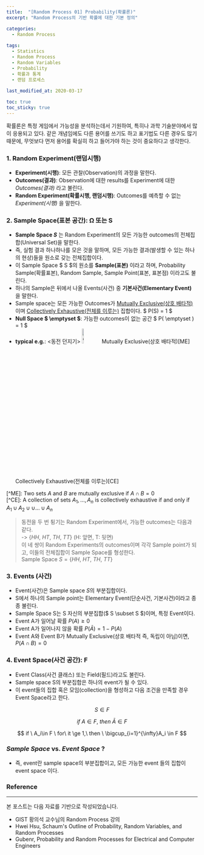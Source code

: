 ```yaml
---
title:  "[Random Process 01] Probability(확률론)"
excerpt: "Random Process의 기반 확률에 대한 기본 정의"

categories:
  - Random Process
  
tags:
  - Statistics
  - Random Process
  - Random Variables
  - Probability
  - 확률과 통계
  - 랜덤 프로세스
  
last_modified_at: 2020-03-17

toc: true
toc_sticky: true
---
```


확률론은 특정 게임에서 가능성을 분석하는데서 기원하여, 특히나 과학 기술분야에서 많이 응용되고 있다. 같은 개념임에도 다른 용어를 쓰기도 하고 표기법도 다른 경우도 많기 때문에, 무엇보다 먼저 용어를 확실히 하고 들어가야 하는 것이 중요하다고 생각한다.   


### 1. Random Experiment(랜덤시행)
- **Experiment(시행)**: 모든 관찰(Observation)의 과정을 말한다.
- **Outcomes(결과)**: Observation에 대한 results를 Experiment에 대한 *Outcomes(결과)* 라고 불린다.
- **Random Experiment(확률시행, 랜덤시행)**: Outcomes를 예측할 수 없는 *Experiment(시행)* 을 말한다.   
   
### 2. Sample Space(표본 공간): Ω 또는 S
- **Sample Space $S$** 는 Random Experiment의 모든 가능한 outcomes의 전체집합(Universal Set)을 말한다. 
- 즉, 실험 결과 하나하나를 모은 것을 말하며, 모든 가능한 결과(발생할 수 있는 하나의 현상)들을 원소로 갖는 전체집합이다.
- 이 Sample Space $ S $의 원소를 **Sample(표본)** 이라고 하며, Probability Sample(확률표본), Random Sample, Sample Point(표본, 표본점) 이라고도 불린다.
- 하나의 Sample은 뒤에서 나올 Events(사건) 중 **기본사건(Elementary Event)** 을 말한다.
- Sample space는 모든 가능한 Outcomes가 [Mutually Exclusive(상호 배타적)](https://en.wikipedia.org/wiki/Mutual_exclusivity)이며 [Collectively Exhaustive(전체를 이루는)](https://en.wikipedia.org/wiki/Collectively_exhaustive_events) 집합이다. $ P(S) = 1 $ 
- **Null Space $ \emptyset $**: 가능한 outcomes이 없는 공간 $ P( \emptyset ) = 1 $
- **typical e.g.**:  <동전 던지기>  <img src="https://image.flaticon.com/icons/svg/1715/1715535.svg" width="10%" height="10%" title="cointoss">
Mutually Exclusive(상호 배타적)\[ME]
Collectively Exhaustive(전체를 이루는)\[CE]


\[^ME]: Two sets $A$ and $B$ are mutually exclusive if $A\cap B=0$   
\[^CE]: A collection of sets $A_1,\ldots , A_n$ is collectively exhaustive if and only if $A_1\cup A_2 \cup \cup \ldots \cup A_n$


  > 동전을 두 번 튕기는 Random Experiment에서, 가능한 outcomes는 다음과 같다.   
  > -> $\left\{ HH,\ HT,\ TH,\ TT \left\}$ (H: 앞면, T: 뒷면)   
  > 이 네 쌍이 Random Experiments의 outcomes이며 각각 Sample point가 되고, 이들의 전체집합이 Sample Space를 형성한다.   
  > Sample Space $S = \left\{ HH,\ HT,\ TH,\ TT \left\}$   
   
### 3. Events (사건)
- Event(사건)은 Sample space $S$의 부분집합이다.
- S에서 하나의 Sample point는 Elementary Event(단순사건, 기본사건)이라고 종종 불린다.
- Sample Space S는 S 자신의 부분집합($ S \subset S $)이며, 특정 Event이다.  
- Event A가 일어날 확률 $P(A) \geq 0$
- Event A가 일어나지 않을 확률 $P(\bar{A}) = 1-P(A)$
- Event A와 Event B가 Mutually Exclusive(상호 배타적 즉, 독립이 아님)이면, $P(A \cap B) = 0$   
   
### 4. Event Space(사건 공간): F
- Event Class(사건 클래스) 또는 Field(필드)라고도 불린다.
- Sample space S의 부분집합은 하나의 event가 될 수 있다.
- 이 event들의 집합 혹은 모임(collection)을 형성하고 다음 조건을 만족할 경우 Event Space라고 한다.

$$ S \in F $$

$$ if \ A\in F, \ then \ \bar{A} \in F $$

$$ if \ A_i\in F \ for\ it \ge 1,\ then \ \bigcup_{i=1}^{\infty}A_i  \in F $$  


### *Sample Space* vs. *Event Space* ?

- 즉, event란 sample space의 부분집합이고, 모든 가능한 event 들의 집합이 event space 이다.  
  

### Reference
---
본 포스트는 다음 자료를 기반으로 작성되었습니다.
- GIST 황의석 교수님의 Random Process 강의
- Hwei Hsu, Schaum's Outline of Probability, Random Variables, and Random Processes
- Gubenr, Probability and Random Processes for Electrical and Computer Engineers
